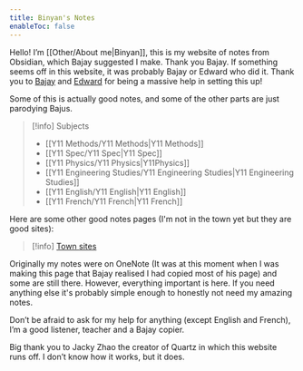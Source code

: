 ```yaml
---
title: Binyan's Notes
enableToc: false
---
```


Hello! I’m [[Other/About me|Binyan]], this is my website of notes from Obsidian, which Bajay suggested I make. Thank you Bajay. If something seems off in this website, it was probably Bajay or Edward who did it. Thank you to [Bajay](https://baju-s.toomwn.xyz/) and [Edward](https://github.com/eddietheed) for being a massive help in setting this up!

Some of this is actually good notes, and some of the other parts are just parodying Bajus.

> [!info] Subjects
> 
> - [[Y11 Methods/Y11 Methods|Y11 Methods]]
> - [[Y11 Spec/Y11 Spec|Y11 Spec]]
> - [[Y11 Physics/Y11 Physics|Y11Physics]]
> - [[Y11 Engineering Studies/Y11 Engineering Studies|Y11 Engineering Studies]]
> - [[Y11 English/Y11 English|Y11 English]]
> - [[Y11 French/Y11 French|Y11 French]]

Here are some other good notes pages (I'm not in the town yet but they are good sites):
> [!info] [Town sites](https://baju-s.toomwn.xyz/-Home-Page/Other-Town-Sites)

Originally my notes were on OneNote (It was at this moment when I was making this page that Bajay realised I had copied most of his page) and some are still there. However, everything important is here. If you need anything else it's probably simple enough to honestly not need my amazing notes.

Don’t be afraid to ask for my help for anything (except English and French), I’m a good listener, teacher and a Bajay copier.

Big thank you to Jacky Zhao the creator of Quartz in which this website runs off. I don’t know how it works, but it does.